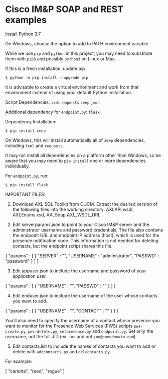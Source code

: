 # Cisco IM&P SOAP and REST examples




Install Python 3.7

On Windows, choose the option to add to PATH environment variable

While we use `pip` and `python` in this project, you may need to substitute
them with `pip3` and possibly `python3` on Linux or Mac.

If this is a fresh installation, update pip

    $ python -m pip install --upgrade pip

It is advisable to create a virtual environment and work from that environment
instead of using your default Python installation.

Script Dependencies:
    `lxml`
    `requests`
    `zeep`
    `json`

Additional dependency for `endpoint.py`:
    `flask`

Dependency Installation:

    $ pip install zeep

On Windows, this will install automatically all of `zeep` dependencies,
including `lxml` and `requests`.

It may not install all dependencies on a platform other than Windows, so be aware
that you may need to `pip install` one or more dependencies individually.

For `endpoint.py`, run:

    $ pip install flask

IMPORTANT FILES:

1. Download AXL SQL Toolkit from CUCM.  Extract the desired version of the following
files into the working directory:  AXLAPI.wsdl, AXLEnums.xsd, AXLSoap.AXL_WSDL_URL

2. Edit serverparams.json to point to your Cisco IM&P server and the administrator
username and password credentials.  The file also contains the endpoint URL and
endpoint IP address (host), which is used for the presence notification code.
This information is not needed for deleting contacts, but the endpoint script
shares this file.

{
  "params" : [
      {
        "SERVER" : "<your cimp server>",
        "USERNAME" : "administrator",
        "PASSWD" : "password"
      }
  ]
}

3. Edit appuser.json to include the username and password of your application user.

{
  "params" : [
      {
        "USERNAME" : "<Application user name>",
        "PASSWD" : "<Application user password>"
      }
  ]
}

4. Edit enduser.json to include the username of the user whose contacts you want to add.

{
  "params" : [
      {
        "USERNAME" : "<Jabber end user name>",
        "CONTACT" : "<End user contact name you want to monitor for presence>"
      }
  ]
}

You'll also need to specify the username of a contact whose presence you want to
monitor for the Presence Web Services (PWS) scripts `pws-create.py`, `pws-delete.py`,
`setpresence.py` and `endpoint.py`. Set only the username, not the full JID
(ex. `joe` and not `joe@somedomain.com`)

5. Edit contacts.list to include the names of contacts you want to add or delete
with `addcontacts.py` and `delcontacts.py`.  

For example:

[ "carlotta", "reed", "rogue" ]
